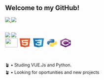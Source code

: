
## Welcome to my GitHub!

<div align="left">
  <a href="https://github.com/natanbtaques">
  <img height="185em" src="https://github-readme-stats.vercel.app/api?username=natanbtaques&show_icons=true&theme=vue-dark&include_all_commits=true&count_private=true"/>
  <img height="185em" src="https://github-readme-stats.vercel.app/api/top-langs/?username=natanbtaques&layout=compact&langs_count=7&theme=vue-dark"/>
    </div>
<div style="display: inline_block"><br>


<div align="left"> 

 <a href="https://www.linkedin.com/in/natan-b-taques-38347218b/" target="_blank"><img src="https://img.shields.io/badge/-LinkedIn-%230077B5?style=for-the-badge&logo=linkedin&logoColor=white" target="_blank"></a>
  <a href="https://instagram.com/natanbtaques" target="_blank"><img src="https://img.shields.io/badge/-Instagram-%23E4405F?style=for-the-badge&logo=instagram&logoColor=white" target="_blank"></a>
 <br> 
<img align="center"  height="30" width="40" src= "https://icongr.am/devicon/vuejs-original.svg?size=128&color=currentColor">
<img align="center"  height="30" width="40" src="https://raw.githubusercontent.com/devicons/devicon/master/icons/html5/html5-original.svg">
<img align="center"  height="30" width="40" src="https://raw.githubusercontent.com/devicons/devicon/master/icons/css3/css3-original.svg">
<img align="center"  height="30" width="40" src="https://raw.githubusercontent.com/devicons/devicon/master/icons/python/python-original.svg">
<img align="center"  height="30" width="40" src="https://raw.githubusercontent.com/devicons/devicon/master/icons/csharp/csharp-original.svg">
  
  
  <br><br>
  🪴 
 • Studing VUE.Js and Python.
<br>
  🪴 
• Looking for oportunities and new projects
  </div>
